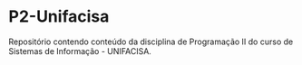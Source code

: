# P2-Unifacisa

Repositório contendo conteúdo da disciplina de Programação II do curso de Sistemas de Informação - UNIFACISA.
